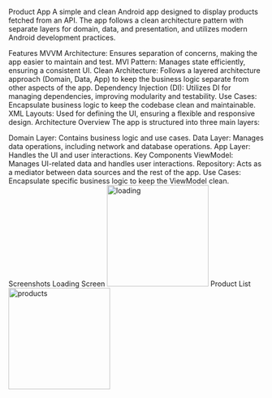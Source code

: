 Product App
A simple and clean Android app designed to display products fetched from an API. The app follows a clean architecture pattern with separate layers for domain, data, and presentation, and utilizes modern Android development practices.

Features
MVVM Architecture: Ensures separation of concerns, making the app easier to maintain and test.
MVI Pattern: Manages state efficiently, ensuring a consistent UI.
Clean Architecture: Follows a layered architecture approach (Domain, Data, App) to keep the business logic separate from other aspects of the app.
Dependency Injection (DI): Utilizes DI for managing dependencies, improving modularity and testability.
Use Cases: Encapsulate business logic to keep the codebase clean and maintainable.
XML Layouts: Used for defining the UI, ensuring a flexible and responsive design.
Architecture Overview
The app is structured into three main layers:

Domain Layer: Contains business logic and use cases.
Data Layer: Manages data operations, including network and database operations.
App Layer: Handles the UI and user interactions.
Key Components
ViewModel: Manages UI-related data and handles user interactions.
Repository: Acts as a mediator between data sources and the rest of the app.
Use Cases: Encapsulate specific business logic to keep the ViewModel clean.
Screenshots
Loading Screen
<img src="https://github.com/user-attachments/assets/b164f9ed-12db-477b-8d48-1d7205470aab" alt="loading" width="200">
Product List
<img src="https://github.com/user-attachments/assets/3a15c409-eef5-4ec6-8a09-12085a5c7288" alt="products" width="200">
